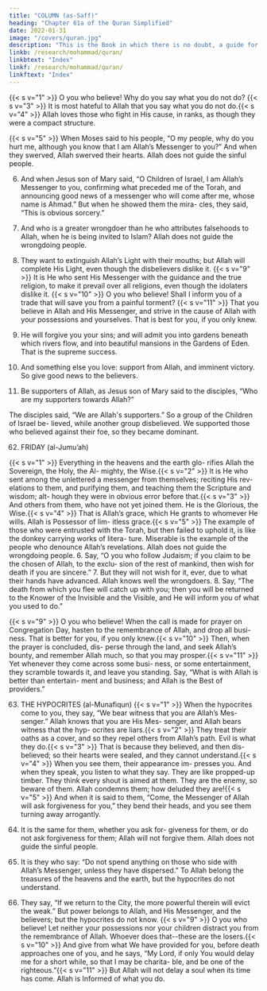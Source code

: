 ```yaml
---
title: "COLUMN (as-Saff)"
heading: "Chapter 61a of the Quran Simplified"
date: 2022-01-31
image: "/covers/quran.jpg"
description: "This is the Book in which there is no doubt, a guide for the righteous."
linkb: /research/mohammad/quran/
linkbtext: "Index"
linkf: /research/mohammad/quran/
linkftext: "Index"
---
```




<!-- Everything in the heavens and the earth
praises Allah. He is the Almighty, the Wise. -->

{{< s v="1" >}}  O you who believe! Why do you say what you do not do?
{{< s v="3" >}}  It is most hateful to Allah that you say what you do not do.{{< s v="4" >}}  Allah loves those who fight in His cause, in ranks, as though they were a compact structure.

{{< s v="5" >}}  When Moses said to his people, “O my people, why do you hurt me, although you know
that I am Allah’s Messenger to you?” And when they swerved, Allah swerved their
hearts. Allah does not guide the sinful people.

6. And when Jesus son of Mary said, “O Children of Israel, I am Allah’s Messenger to you,
confirming what preceded me of the Torah, and announcing good news of a messenger
who will come after me, whose name is Ahmad.” But when he showed them the mira-
cles, they said, “This is obvious sorcery.”

7. And who is a greater wrongdoer than he who attributes falsehoods to Allah, when he
is being invited to Islam? Allah does not guide the wrongdoing people.

8. They want to extinguish Allah’s Light with their mouths; but Allah will complete His
Light, even though the disbelievers dislike it.
{{< s v="9" >}}  It is He who sent His Messenger with the guidance and the true religion, to make it
prevail over all religions, even though the idolaters dislike it.
{{< s v="10" >}}  O you who believe! Shall I inform you of a trade that will save you from a painful torment?
{{< s v="11" >}}  That you believe in Allah and His Messenger, and strive in the cause of Allah with your
possessions and yourselves. That is best for you, if you only knew.
12. He will forgive you your sins; and will admit you into gardens beneath which rivers
flow, and into beautiful mansions in the Gardens of Eden. That is the supreme success.

13. And something else you love: support from Allah, and imminent victory. So give good news to the believers.

14. Be supporters of Allah, as Jesus son of Mary said to the disciples,
“Who are my supporters towards Allah?”

The disciples said, “We are Allah's supporters.” So a group of the Children of Israel be-
lieved, while another group disbelieved. We
supported those who believed against their
foe, so they became dominant.




62. FRIDAY
(al-Jumu’ah)

{{< s v="1" >}}  Everything in the heavens and the earth glo-
rifies Allah the Sovereign, the Holy, the Al-
mighty, the Wise.{{< s v="2" >}}  It is He who sent among the unlettered a
messenger from themselves; reciting His rev-
elations to them, and purifying them, and
teaching them the Scripture and wisdom; alt-
hough they were in obvious error before that.{{< s v="3" >}}  And others from them, who have not yet
joined them. He is the Glorious, the Wise.{{< s v="4" >}}  That is Allah’s grace, which He grants to
whomever He wills. Allah is Possessor of lim-
itless grace.{{< s v="5" >}}  The example of those who were entrusted
with the Torah, but then failed to uphold it,
is like the donkey carrying works of litera-
ture. Miserable is the example of the people
who denounce Allah’s revelations. Allah does
not guide the wrongdoing people.
6. Say, “O you who follow Judaism; if you
claim to be the chosen of Allah, to the exclu-
sion of the rest of mankind, then wish for
death if you are sincere.”
7. But they will not wish for it, ever, due to
what their hands have advanced. Allah knows
well the wrongdoers.
8. Say, “The death from which you flee will
catch up with you; then you will be returned
to the Knower of the Invisible and the Visible,
and He will inform you of what you used to
do.”

{{< s v="9" >}}  O you who believe! When the call is made
for prayer on Congregation Day, hasten to
the remembrance of Allah, and drop all busi-
ness. That is better for you, if you only knew.{{< s v="10" >}}  Then, when the prayer is concluded, dis-
perse through the land, and seek Allah’s
bounty, and remember Allah much, so that
you may prosper.{{< s v="11" >}}  Yet whenever they come across some busi-
ness, or some entertainment, they scramble
towards it, and leave you standing. Say,
“What is with Allah is better than entertain-
ment and business; and Allah is the Best of
providers.”


63. THE HYPOCRITES (al-Munafiqun)
{{< s v="1" >}}  When the hypocrites come to you, they say, “We bear witness that you are Allah’s Mes-
senger.” Allah knows that you are His Mes-
senger, and Allah bears witness that the hyp-
ocrites are liars.{{< s v="2" >}}  They treat their oaths as a cover, and so they
repel others from Allah’s path. Evil is what
they do.{{< s v="3" >}}  That is because they believed, and then dis-
believed; so their hearts were sealed, and they
cannot understand.{{< s v="4" >}}  When you see them, their appearance im-
presses you. And when they speak, you listen
to what they say. They are like propped-up
timber. They think every shout is aimed at
them. They are the enemy, so beware of them.
Allah condemns them; how deluded they are!{{< s v="5" >}}  And when it is said to them, “Come, the
Messenger of Allah will ask forgiveness for
you,” they bend their heads, and you see them
turning away arrogantly.
6. It is the same for them, whether you ask for-
giveness for them, or do not ask forgiveness
for them; Allah will not forgive them. Allah
does not guide the sinful people.

7. It is they who say: “Do not spend anything on those who side with Allah’s Messenger,
unless they have dispersed.” To Allah belong
the treasures of the heavens and the earth, but
the hypocrites do not understand.

8. They say, “If we return to the City, the more powerful therein will evict the weak.” But
power belongs to Allah, and His Messenger,
and the believers; but the hypocrites do not know.
{{< s v="9" >}}  O you who believe! Let neither your possessions nor your children distract you from the
remembrance of Allah. Whoever does that--these are the losers.{{< s v="10" >}}  And give from what We have provided for
you, before death approaches one of you, and
he says, “My Lord, if only You would delay
me for a short while, so that I may be charita-
ble, and be one of the righteous.”{{< s v="11" >}}  But Allah will not delay a soul when its time
has come. Allah is Informed of what you do.


